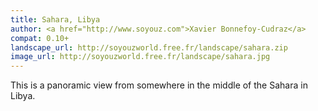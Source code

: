 ```yaml
---
title: Sahara, Libya
author: <a href="http://www.soyouz.com">Xavier Bonnefoy-Cudraz</a>
compat: 0.10+
landscape_url: http://soyouzworld.free.fr/landscape/sahara.zip
image_url: http://soyouzworld.free.fr/landscape/sahara.jpg
---
```

This is a panoramic view from somewhere in the middle of the Sahara in Libya.